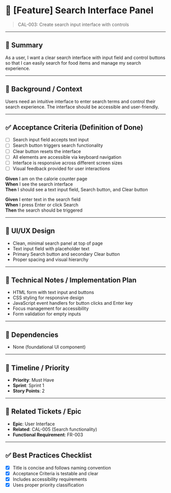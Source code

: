 # 🔖 [Feature] Search Interface Panel
> CAL-003: Create search input interface with controls

---

## 🎯 Summary
As a user, I want a clear search interface with input field and control buttons so that I can easily search for food items and manage my search experience.

---

## 🧩 Background / Context
Users need an intuitive interface to enter search terms and control their search experience. The interface should be accessible and user-friendly.

---

## ✅ Acceptance Criteria (Definition of Done)

- [ ] Search input field accepts text input
- [ ] Search button triggers search functionality
- [ ] Clear button resets the interface
- [ ] All elements are accessible via keyboard navigation
- [ ] Interface is responsive across different screen sizes
- [ ] Visual feedback provided for user interactions

**Given** I am on the calorie counter page  
**When** I see the search interface  
**Then** I should see a text input field, Search button, and Clear button

**Given** I enter text in the search field  
**When** I press Enter or click Search  
**Then** the search should be triggered

---

## 📱 UI/UX Design
- Clean, minimal search panel at top of page
- Text input field with placeholder text
- Primary Search button and secondary Clear button
- Proper spacing and visual hierarchy

---

## 🧪 Technical Notes / Implementation Plan
- HTML form with text input and buttons
- CSS styling for responsive design
- JavaScript event handlers for button clicks and Enter key
- Focus management for accessibility
- Form validation for empty inputs

---

## 🔗 Dependencies
- None (foundational UI component)

---

## 📅 Timeline / Priority
- **Priority**: Must Have
- **Sprint**: Sprint 1
- **Story Points**: 2

---

## 🧷 Related Tickets / Epic
- **Epic**: User Interface
- **Related**: CAL-005 (Search functionality)
- **Functional Requirement**: FR-003

---

## ✅ Best Practices Checklist
- [x] Title is concise and follows naming convention
- [x] Acceptance Criteria is testable and clear
- [x] Includes accessibility requirements
- [x] Uses proper priority classification